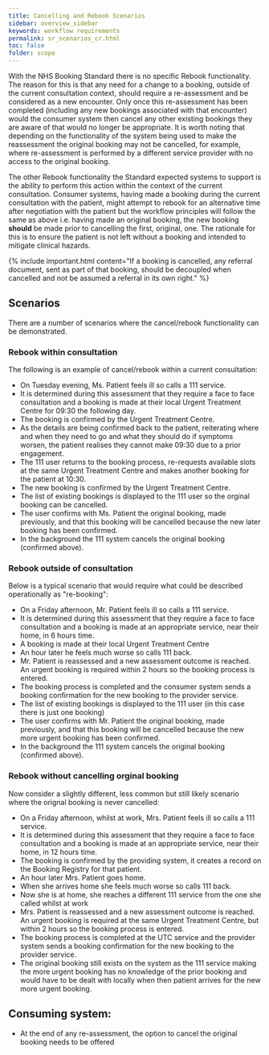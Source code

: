 ```yaml
---
title: Cancelling and Rebook Scenarios 
sidebar: overview_sidebar
keywords: workflow requirements
permalink: sr_scenarios_cr.html
toc: false
folder: scope
---
```


With the NHS Booking Standard there is no specific Rebook functionality. The reason for this is that any need for a change to a booking, outside of the current consultation context, should require a re-assessment and be considered as a new encounter. Only once this re-assessment has been completed (including any new bookings associated with that encounter) would the consumer system then cancel any other existing bookings they are aware of that would no longer be appropriate. It is worth noting that depending on the functionality of the system being used to make the reassessment the original booking may not be cancelled, for example, where re-assessment is performed by a different service provider with no access to the original booking.

The other Rebook functionality the Standard expected systems to support is the ability to perform this action within the context of the current consultation. Consumer systems, having made a booking during the current consultation with the patient, might attempt to rebook for an alternative time after negotiation with the patient but the workflow principles will follow the same as above i.e. having made an original booking, the new booking **should** be made prior to cancelling the first, original, one. The rationale for this is to ensure the patient is not left without a booking and intended to mitigate clinical hazards. 

{% include important.html content="If a booking is cancelled, any referral document, sent as part of that booking, should be decoupled when cancelled and not be assumed a referral in its own right." %}

## Scenarios

There are a number of scenarios where the cancel/rebook functionality can be demonstrated.

### Rebook within consultation

The following is an example of cancel/rebook within a current consultation:

* On Tuesday evening, Ms. Patient feels ill so calls a 111 service.
* It is determined during this assessment that they require a face to face consultation and a booking is made at their local Urgent Treatment Centre for 09:30 the following day.
* The booking is confirmed by the Urgent Treatment Centre.
* As the details are being confirmed back to the patient, reiterating where and when they need to go and what they should do if symptoms worsen, the patient realises they cannot make 09:30 due to a prior engagement.
* The 111 user returns to the booking process, re-requests available slots at the same Urgent Treatment Centre and makes another booking for the patient at 10:30.
* The new booking is confirmed by the Urgent Treatment Centre.
* The list of existing bookings is displayed to the 111 user so the orginal booking can be cancelled.
* The user confirms with Ms. Patient the original booking, made previously, and that this booking will be cancelled because the new later booking has been confirmed.
* In the background the 111 system cancels the original booking (confirmed above).

### Rebook outside of consultation

Below is a typical scenario that would require what could be described operationally as "re-booking":

* On a Friday afternoon, Mr. Patient feels ill so calls a 111 service. 
* It is determined during this assessment that they require a face to face consultation and a booking is made at an appropriate service, near their home, in 6 hours time. 
* A booking is made at their local Urgent Treatment Centre
* An hour later he feels much worse so calls 111 back. 
* Mr. Patient is reassessed and a new assessment outcome is reached. An urgent booking is required within 2 hours so the booking process is entered. 
* The booking process is completed and the consumer system sends a booking confirmation for the new booking to the provider service.
* The list of existing bookings is displayed to the 111 user (in this case there is just one booking)
* The user confirms with Mr. Patient the original booking, made previously, and that this booking will be cancelled because the new more urgent booking has been confirmed.
* In the background the 111 system cancels the original booking (confirmed above).

### Rebook without cancelling orginal booking

Now consider a slightly different, less common but still likely scenario where the orignal booking is never cancelled:

* On a Friday afternoon, whilst at work, Mrs. Patient feels ill so calls a 111 service. 
* It is determined during this assessment that they require a face to face consultation and a booking is made at an appropriate service, near their home, in 12 hours time. 
* The booking is confirmed by the providing system, it creates a record on the Booking Registry for that patient.
* An hour later Mrs. Patient goes home.
* When she arrives home she feels much worse so calls 111 back. 
* Now she is at home, she reaches a different 111 service from the one she called whilst at work
* Mrs. Patient is reassessed and a new assessment outcome is reached. An urgent booking is required at the same Urgent Treatment Centre, but within 2 hours so the booking process is entered. 
* The booking process is completed at the UTC service and the provider system sends a booking confirmation for the new booking to the provider service.
* The original booking still exists on the system as the 111 service making the more urgent booking has no knowledge of the prior booking and would have to be dealt with locally when then patient arrives for the new more urgent booking.



## Consuming system:

* At the end of any re-assessment, the option to cancel the original booking needs to be offered

